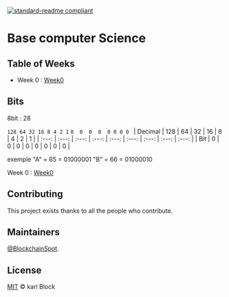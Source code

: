 
[![standard-readme compliant](https://img.shields.io/badge/readme%20style-standard-brightgreen.svg?style=flat-square)](https://github.com/BlockchainSpot/standard-readme)

# Base computer Science  

## Table of Weeks

- Week 0 : [Week0](https://cs50.harvard.edu/x/2022/notes/0/)


## Bits

8bit : 28

`128 64 32 16 8 4 2 1`
 `0  0  0  0  0 0 0 0 `
| Decimal | 128 | 64 | 32 | 16 | 8 | 4 | 2 | 1 | 
| :---: | :---: | :---: | :---: | :---: | :---: | :---: | :---: | :---: |
| Bit | 0 | 0 | 0 | 0 | 0 | 0 | 0 | 0 | 

 exemple 
 "A" = 65 = 01000001
 "B" = 66 = 01000010

 Week 0 : [Week0](https://cs50.harvard.edu/x/2022/notes/0/)


## Contributing

This project exists thanks to all the people who contribute.

## Maintainers

[@BlockchainSpot](https://github.com/BlockchainSpot).

## License

[MIT](LICENSE) © karl Block